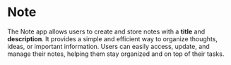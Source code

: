 # Note
 The Note app allows users to create and store notes with a **title** and **description**. It provides a simple and efficient way to organize thoughts, ideas, or important information. Users can easily access, update, and manage their notes, helping them stay organized and on top of their tasks.
